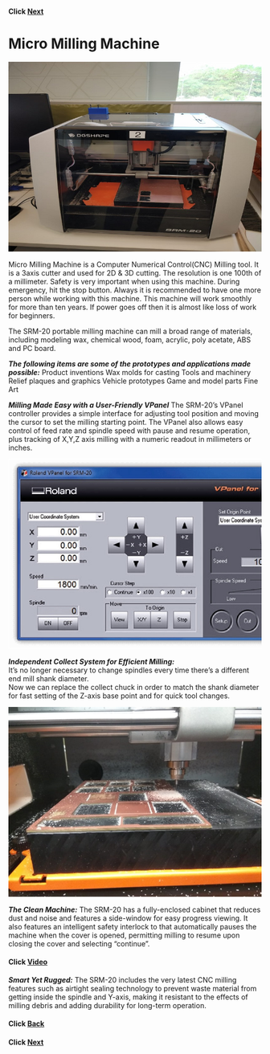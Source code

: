 
#### Click [Next](/mdfiles/3D-printer.md)

# Micro Milling Machine

![Micro Milling](/images/micro-milling-machine.jpeg)    

Micro  Milling  Machine is a Computer Numerical Control(CNC) Milling tool.
It is a   3axis cutter and used for  2D & 3D cutting. The resolution is one 100th of a millimeter.
Safety is very important  when using this machine. During emergency, hit the stop button.
Always it is recommended to have one more person while working with this machine.
This machine will work smoothly for more than ten years.
If power goes off then it is almost like loss of work for beginners.

The SRM-20 portable milling machine can mill a broad range of materials,   
including modeling wax, chemical wood, foam, acrylic, poly acetate, ABS and PC board. 

***The following items are some of the prototypes and applications made possible:***
Product inventions 
Wax molds for casting 
Tools and machinery 
Relief plaques and graphics
Vehicle prototypes 
Game and model parts 
Fine Art 


***Milling Made Easy with a User-Friendly VPanel***
The SRM-20’s VPanel controller provides a simple interface for adjusting tool position and
moving the cursor to set the milling starting point. The VPanel also allows easy control 
of feed rate and spindle speed with pause and resume operation, plus tracking of X,Y,Z axis
milling with a numeric readout in millimeters or inches.    

![Micro Milling](/images/v-panel-micro-milling.jpg)

***Independent Collect System for Efficient Milling:***     
It’s no longer necessary to change spindles every time there’s a different end mill shank diameter.    
Now we can replace the collect chuck in order to match the shank diameter for fast setting of the Z-axis base point and for quick tool changes.

![Micro Milling](/images/mc-header.jpeg)    

***The Clean Machine:***
The SRM-20 has a fully-enclosed cabinet that reduces dust and noise and features a side-window for easy progress viewing. It also features an intelligent safety interlock to that automatically pauses the machine when the cover is opened, permitting milling to resume upon closing the cover and selecting “continue”.
#### Click [Video](/images/micromiller.mp4)

***Smart Yet Rugged:***
The SRM-20 includes the very latest CNC milling features such as airtight sealing technology to prevent waste material from getting inside the spindle and Y-axis, making it resistant to the effects of milling debris and adding durability for long-term operation.



#### Click [Back](/mdfiles/Milling-Machine.md)
#### Click [Next](/mdfiles/3D-printer.md)



